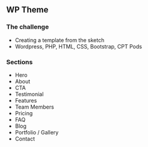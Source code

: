 ## WP Theme

### The challenge
* Creating a template from the sketch
* Wordpress, PHP, HTML, CSS, Bootstrap, CPT Pods

### Sections
* Hero
* About
* CTA
* Testimonial
* Features
* Team Members
* Pricing
* FAQ
* Blog
* Portfolio / Gallery
* Contact
